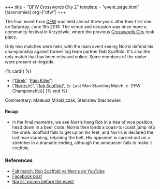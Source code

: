 +++
title = "DFW Crosswords City 2"
template = "event_page.html"
[taxonomies]
org=["dfw"]
+++

The final event from [DFW](@/o/dfw.md) was held almost three years after their first one, on Saturday, June 9th 2018. The venue and occasion was once more a community festival in Krzyżówki, where the previous [Crosswords City](@/e/dfw/2017-06-17-dfw-crosswords-city.md) took place.

Only two matches were held, with the main event seeing Norris defend his championship against former tag team partner Rob Scaffold. It's also the only match that has been released online. Some members of the roster were present at ringside.

{% card() %}
- ['[Direk](@/w/direk.md)', '[Pain Killer](@/w/pain-killer.md)']
- ['[Norris](@/w/isnorr.md)(c)', '[Rob Scaffold](@/w/rob-scaffold.md)', {s: Last Man
      Standing Match, c: DFW Championship}]
{% end %}

Commentary: Mateusz Mikołajczak, Stanisław Stachowiak

#### Recap

* In the final moments, we see Norris hang Rob in a tree of woe position, head down in a beer crate. Norris then lands a coast-to-coast jump into the crate. Scaffold fails to get up on his feet, and Norris is declared the last man standing, retaining the belt. His opponent is carried out on a stretcher in a dramatic ending, although the announcer fails to make it credible.

### References

* [Full match: Rob Scaffold vs Norris on YouTube](https://www.youtube.com/watch?v=f6Hp1tVBywk)
* [Facebook post](https://www.facebook.com/DreamFactoryWrestling/posts/pfbid0RYmd9NjNh6umZrvN5Wfqv5KwarJDWHFzuJkJmTEZMK8KtGXiGiUvmBUehht27f8Al)
* [Norris' promo before the event](https://www.youtube.com/watch?v=P3yzaEXOLI8)
